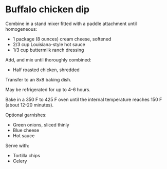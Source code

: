 # Buffalo chicken dip

Combine in a stand mixer fitted with a paddle attachment until homogeneous:

* 1 package (8 ounces) cream cheese, softened
* 2/3 cup Louisiana-style hot sauce
* 1/3 cup buttermilk ranch dressing

Add, and mix until thoroughly combined:

* Half roasted chicken, shredded

Transfer to an 8x8 baking dish.

May be refrigerated for up to 4-6 hours.

Bake in a 350 F to 425 F oven until the internal temperature reaches 150 F (about 12-20 minutes).

Optional garnishes:

* Green onions, sliced thinly
* Blue cheese
* Hot sauce

Serve with:

* Tortilla chips
* Celery
